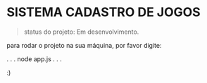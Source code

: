 # SISTEMA CADASTRO DE JOGOS

> status do projeto: Em desenvolvimento.

para rodar o projeto na sua máquina, por favor digite:

. . .
node app.js
. . .

:)